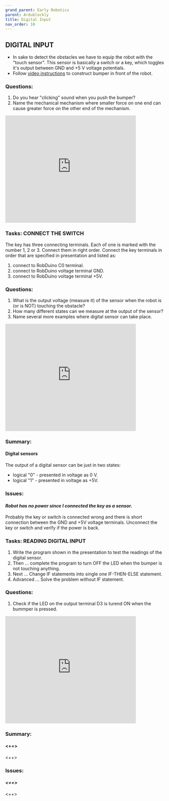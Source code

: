 ```yaml
---
grand_parent: Early Robotics
parent: Ardublockly
title: Digital Input
nav_order: 10
---
```


## DIGITAL INPUT

-   In sake to detect the obstacles we have to equip the robot with the
    \"touch sensor\". This sensor is basically a switch or a key, which
    toggles it\'s output between GND and +5 V voltage potentials.
-   Follow [video instructions](https://www.youtube.com/embed/eWldNxh-q2c)
    to construct bumper in front of the robot.

### Questions:

1.  Do you hear \"clicking\" sound when you push the bumper?
2.  Name the mechanical mechanism where smaller force on one end can
    cause greater force on the other end of the mechanism.

<iframe width="410" height="337" frameborder="0" src="https://www.youtube.com/embed/eWldNxh-q2c"></iframe>

### Tasks: CONNECT THE SWITCH

The key has three connecting terminals. Each of one is marked with the
number 1, 2 or 3. Connect them in right order. Connect the key terminals
in order that are specified in presentation and listed as:

1. connect to RobDuino C0 terminal.
2. connect to RobDuino voltage terminal GND.
3. connect to RobDuino voltage terminal +5V.

### Questions:

1. What is the output voltage (measure it) of the sensor when the robot is
    (or is NOT) touching the obstacle?
2. How many different states can we measure at the output of the sensor?
3. Name several more examples where digital sensor can take place.

<iframe src="https://docs.google.com/presentation/d/1Sw-3ovX36DYt9zcj6z9gESie3ZJwWLExb9KPddrw9JM/embed?authuser=0&hl=en&size=s" width="410" height="337" title="Connecting the key" frameborder="0" allowfullscreen="true" mozallowfullscreen="true" webkitallowfullscreen="true"></iframe>

<!--
![test](https://slides.googleapis.com/v1/presentations/1Sw-3ovX36DYt9zcj6z9gESie3ZJwWLExb9KPddrw9JM/pages/gb54165725_0_2}/thumbnail)
-->
### Summary:

#### Digital sensors

The output of a digital sensor can be just in two states:

-   logical \"0\" - presented in voltage as 0 V.
-   logical \"1\" - presented in voltage as +5V.

### Issues:

#### *Robot has no power since I connected the key as a sensor.*

Probably the key or switch is connected wrong and there is short connection between the GND and +5V voltage terminals. Unconnect the key or switch and verify if the power is back.

### Tasks: READING DIGITAL INPUT

1. Write the program shown in the presentation to test the readings of the digital sensor.
1. Then ... complete the program to turn OFF the LED when the bumper is not touching anything.
1. Next ... Change IF statements into single one IF-THEN-ELSE statement.
1. Advanced ... Solve the problem without IF statement.

### Questions:

1.  Check if the LED on the output terminal D3 is turend ON when the
    bummper is pressed.

<iframe src="https://docs.google.com/presentation/d/1NVtol-a0tmlgl00VwCACQIcAOOty3KYEMSgUFkf8-Aw/embed?authuser=0&hl=en&size=s" width="410" height="337" title="Testing Digital Input" frameborder="0" allowfullscreen="true" mozallowfullscreen="true" webkitallowfullscreen="true"></iframe>

### Summary:

#### <++>

<++>

### Issues:

#### *<++>*

<++>  


